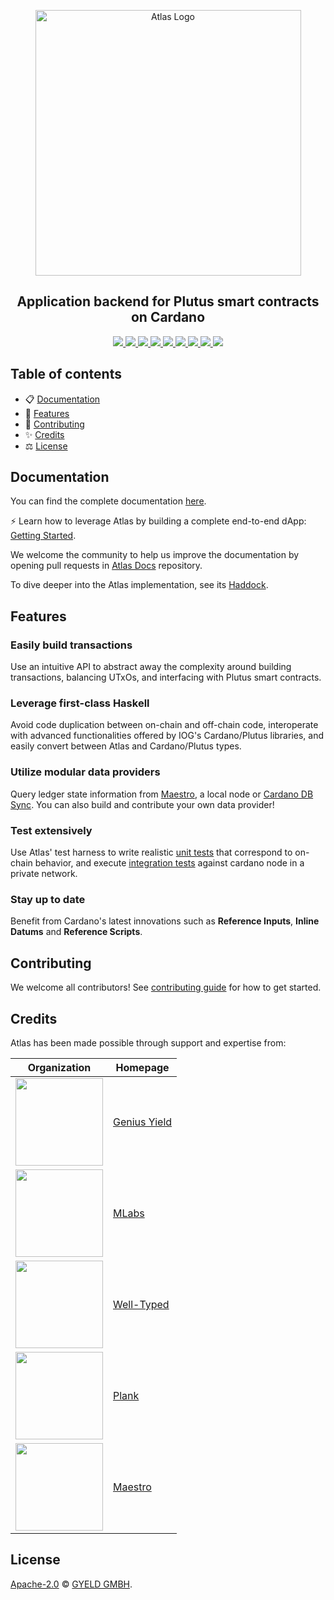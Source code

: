 <p align="center">
  <a href="https://atlas-app.io">
    <img src="https://storage.googleapis.com/geniusyield-atlas/logos/atlas-logo-light-mode.svg" alt="Atlas Logo" width="425" />
  </a>
  <h2 align="center">Application backend for Plutus smart contracts on Cardano</h2>
  <p align="center">
    <a href="https://atlas-app.io">
      <img src="https://img.shields.io/badge/-Documentation-blue?style=flat-square&logo=semantic-scholar&logoColor=white" />
    </a>
    <a href="https://geniusyield.github.io/geniusyield-framework/">
      <img src="https://img.shields.io/badge/-Haddock-5E5184?style=flat-square&logo=haskell&logoColor=white" />
    </a>
    <a href="https://cardano.stackexchange.com/questions/tagged/atlas">
      <img src="https://img.shields.io/stackexchange/cardano/t/atlas?style=flat-square&label=Cardano%20Atlas%20Questions" />
    </a>
    <a href="https://github.com/geniusyield/atlas/commits/main">
      <img src="https://img.shields.io/github/commit-activity/m/geniusyield/atlas?style=flat-square&label=Commit%20Activity" />
    </a>
    <a href="https://github.com/geniusyield/atlas/blob/main/LICENSE">
      <img src="https://img.shields.io/github/license/geniusyield/atlas?style=flat-square&label=Licence" />
    </a>
    <a href="https://github.com/geniusyield/atlas/actions/workflows/build.yml?query=branch%3Amain">
      <img src="https://img.shields.io/github/actions/workflow/status/geniusyield/atlas/build.yml?style=flat-square&branch=main" />
    </a>
    <a href="./CONTRIBUTING.md">
      <img src="https://img.shields.io/badge/PRs-welcome-brightgreen.svg?style=flat-square" />
    </a>
    <a href="https://twitter.com/GeniusyieldO">
      <img src="https://img.shields.io/badge/-%40GeniusYieldO-F3F1EF?style=flat-square&logo=twitter&logoColor=1D9BF0" />
    </a>
    <a href="https://discord.gg/TNHf4fs626">
      <img src="https://img.shields.io/badge/-Discord-414EEC?style=flat-square&logo=discord&logoColor=white" />
    </a>
  </p>
</p>

## Table of contents

- 📋 [Documentation](#documentation)
- 🚀 [Features](#features)
- 📝 [Contributing](#contributing)
- ✨ [Credits](#credits)
- ⚖️ [License](#license)

## Documentation

You can find the complete documentation [here](https://atlas-app.io/).

⚡ Learn how to leverage Atlas by building a complete end-to-end dApp: [Getting Started](https://atlas-app.io/getting-started).

We welcome the community to help us improve the documentation by opening pull requests in [Atlas Docs](https://github.com/geniusyield/atlas-docs) repository.

To dive deeper into the Atlas implementation, see its [Haddock](https://geniusyield.github.io/geniusyield-framework/).

## Features

### Easily build transactions
Use an intuitive API to abstract away the complexity around building transactions, balancing UTxOs, and interfacing with Plutus smart contracts.

### Leverage first-class Haskell
Avoid code duplication between on-chain and off-chain code, interoperate with advanced functionalities offered by IOG's Cardano/Plutus libraries, and easily convert between Atlas and Cardano/Plutus types.

### Utilize modular data providers
Query ledger state information from [Maestro](https://www.gomaestro.org/dapp-platform), a local node or [Cardano DB Sync](https://github.com/input-output-hk/cardano-db-sync). You can also build and contribute your own data provider!

### Test extensively
Use Atlas' test harness to write realistic [unit tests](./getting-started/unit-tests) that correspond to on-chain behavior, and execute [integration tests](./getting-started/integration-tests) against cardano node in a private network.

### Stay up to date
Benefit from Cardano's latest innovations such as **Reference Inputs**, **Inline Datums** and **Reference Scripts**.

## Contributing

We welcome all contributors! See [contributing guide](./CONTRIBUTING.md) for how to get started.

## Credits

Atlas has been made possible through support and expertise from:

| Organization                                                                                                              | Homepage                               |
|---------------------------------------------------------------------------------------------------------------------------|----------------------------------------|
| [<img src="https://storage.googleapis.com/geniusyield-atlas/logos/gy-black.png" width="140" />](https://geniusyield.co)   | [Genius Yield](https://geniusyield.co) | 
| [<img src="https://storage.googleapis.com/geniusyield-atlas/logos/mlabs.svg" width="140" />](https://mlabs.city/)         | [MLabs](https://mlabs.city/)           |
| [<img src="https://storage.googleapis.com/geniusyield-atlas/logos/well-typed.svg" width="140" />](https://well-typed.com/)| [Well-Typed](https://well-typed.com/)  |
| [<img src="https://storage.googleapis.com/geniusyield-atlas/logos/plank.svg" width="140" />](https://www.joinplank.com/)  | [Plank](https://www.joinplank.com/)    |
| [<img src="https://storage.googleapis.com/geniusyield-atlas/logos/maestro.svg" width="140" />](https://www.gomaestro.org/)| [Maestro](https://www.gomaestro.org/)  |


## License

[Apache-2.0](./LICENSE) © [GYELD GMBH](https://www.geniusyield.co).
